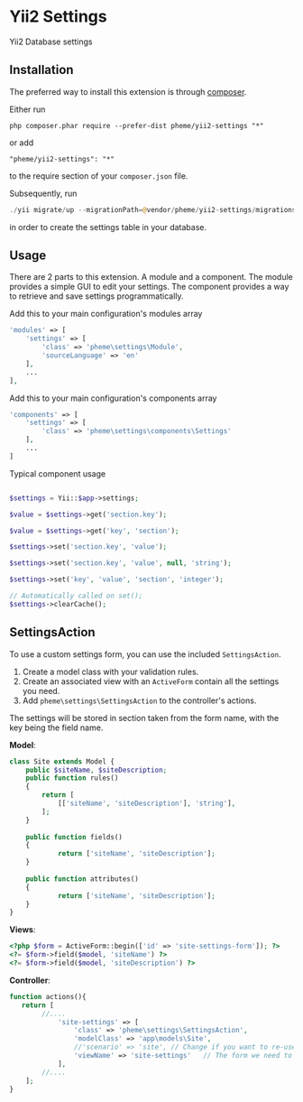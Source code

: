 Yii2 Settings
=============
Yii2 Database settings

Installation
------------

The preferred way to install this extension is through [composer](http://getcomposer.org/download/).

Either run

```
php composer.phar require --prefer-dist pheme/yii2-settings "*"
```

or add

```
"pheme/yii2-settings": "*"
```

to the require section of your `composer.json` file.

Subsequently, run

```php
./yii migrate/up --migrationPath=@vendor/pheme/yii2-settings/migrations
```

in order to create the settings table in your database.


Usage
-----

There are 2 parts to this extension. A module and a component.
The module provides a simple GUI to edit your settings.
The component provides a way to retrieve and save settings programmatically.

Add this to your main configuration's modules array

```php
'modules' => [
    'settings' => [
        'class' => 'pheme\settings\Module',
        'sourceLanguage' => 'en'
    ],
    ...
],
```

Add this to your main configuration's components array

```php
'components' => [
    'settings' => [
        'class' => 'pheme\settings\components\Settings'
    ],
    ...
]
```

Typical component usage

```php

$settings = Yii::$app->settings;

$value = $settings->get('section.key');

$value = $settings->get('key', 'section');

$settings->set('section.key', 'value');

$settings->set('section.key', 'value', null, 'string');

$settings->set('key', 'value', 'section', 'integer');

// Automatically called on set();
$settings->clearCache();

```

SettingsAction
-----

To use a custom settings form, you can use the included `SettingsAction`.

1. Create a model class with your validation rules.
2. Create an associated view with an `ActiveForm` contain all the settings you need.
3. Add `pheme\settings\SettingsAction` to the controller's actions.

The settings will be stored in section taken from the form name, with the key being the field name.

__Model__:

```php
class Site extends Model {
	public $siteName, $siteDescription;
	public function rules()
	{
		return [
			[['siteName', 'siteDescription'], 'string'],
		];
	}
	
	public function fields()
	{
	        return ['siteName', 'siteDescription'];
	}
	
	public function attributes()
	{
	        return ['siteName', 'siteDescription'];
	}
}
```
__Views__:
```php
<?php $form = ActiveForm::begin(['id' => 'site-settings-form']); ?>
<?= $form->field($model, 'siteName') ?>
<?= $form->field($model, 'siteDescription') ?>
```
__Controller__:
```php
function actions(){
   return [
   		//....
            'site-settings' => [
                'class' => 'pheme\settings\SettingsAction',
                'modelClass' => 'app\models\Site',
                //'scenario' => 'site',	// Change if you want to re-use the model for multiple setting form.
                'viewName' => 'site-settings'	// The form we need to render
            ],
        //....
    ];
}
```
